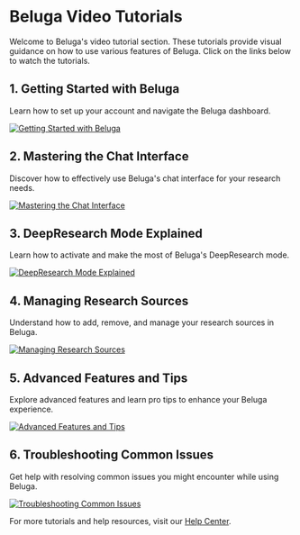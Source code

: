# Beluga Video Tutorials

Welcome to Beluga's video tutorial section. These tutorials provide visual guidance on how to use various features of Beluga. Click on the links below to watch the tutorials.

## 1. Getting Started with Beluga

Learn how to set up your account and navigate the Beluga dashboard.

[![Getting Started with Beluga](/images/video-thumbnail-getting-started.png)](https://www.youtube.com/watch?v=beluga-getting-started)

## 2. Mastering the Chat Interface

Discover how to effectively use Beluga's chat interface for your research needs.

[![Mastering the Chat Interface](/images/video-thumbnail-chat-interface.png)](https://www.youtube.com/watch?v=beluga-chat-interface)

## 3. DeepResearch Mode Explained

Learn how to activate and make the most of Beluga's DeepResearch mode.

[![DeepResearch Mode Explained](/images/video-thumbnail-deepresearch.png)](https://www.youtube.com/watch?v=beluga-deepresearch-mode)

## 4. Managing Research Sources

Understand how to add, remove, and manage your research sources in Beluga.

[![Managing Research Sources](/images/video-thumbnail-research-sources.png)](https://www.youtube.com/watch?v=beluga-research-sources)

## 5. Advanced Features and Tips

Explore advanced features and learn pro tips to enhance your Beluga experience.

[![Advanced Features and Tips](/images/video-thumbnail-advanced-features.png)](https://www.youtube.com/watch?v=beluga-advanced-features)

## 6. Troubleshooting Common Issues

Get help with resolving common issues you might encounter while using Beluga.

[![Troubleshooting Common Issues](/images/video-thumbnail-troubleshooting.png)](https://www.youtube.com/watch?v=beluga-troubleshooting)

For more tutorials and help resources, visit our [Help Center](https://help.beluga.ai).

